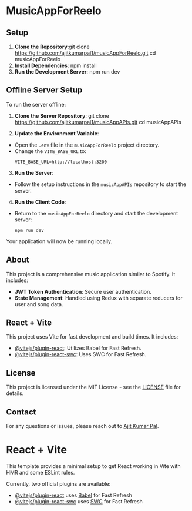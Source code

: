 # MusicAppForReelo

## Setup

1. **Clone the Repository**:git clone https://github.com/ajitkumarpal1/musicAppForReelo.git
cd musicAppForReelo
2. **Install Dependencies**:
npm install
3. **Run the Development Server**:
npm run dev

## Offline Server Setup

To run the server offline:

1. **Clone the Server Repository**:
git clone https://github.com/ajitkumarpal1/musicAppAPIs.git
cd musicAppAPIs

2. **Update the Environment Variable**:
- Open the `.env` file in the `musicAppForReelo` project directory.
- Change the `VITE_BASE_URL` to:
  ```
  VITE_BASE_URL=http://localhost:3200
  ```

3. **Run the Server**:
- Follow the setup instructions in the `musicAppAPIs` repository to start the server.

4. **Run the Client Code**:
- Return to the `musicAppForReelo` directory and start the development server:
  ```
  npm run dev
  ```

Your application will now be running locally.

## About

This project is a comprehensive music application similar to Spotify. It includes:

- **JWT Token Authentication**: Secure user authentication.
- **State Management**: Handled using Redux with separate reducers for user and song data.

## React + Vite

This project uses Vite for fast development and build times. It includes:

- [@vitejs/plugin-react](https://github.com/vitejs/vite-plugin-react/blob/main/packages/plugin-react/README.md): Utilizes Babel for Fast Refresh.
- [@vitejs/plugin-react-swc](https://github.com/vitejs/vite-plugin-react-swc): Uses SWC for Fast Refresh.

## License

This project is licensed under the MIT License - see the [LICENSE](LICENSE) file for details.

## Contact

For any questions or issues, please reach out to [Ajit Kumar Pal](https://github.com/ajitkumarpal1).

# React + Vite

This template provides a minimal setup to get React working in Vite with HMR and some ESLint rules.

Currently, two official plugins are available:

- [@vitejs/plugin-react](https://github.com/vitejs/vite-plugin-react/blob/main/packages/plugin-react/README.md) uses [Babel](https://babeljs.io/) for Fast Refresh
- [@vitejs/plugin-react-swc](https://github.com/vitejs/vite-plugin-react-swc) uses [SWC](https://swc.rs/) for Fast Refresh
